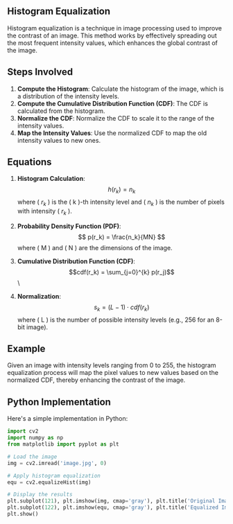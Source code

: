 
## Histogram Equalization

Histogram equalization is a technique in image processing used to improve the contrast of an image. This method works by effectively spreading out the most frequent intensity values, which enhances the global contrast of the image.

## Steps Involved

1. **Compute the Histogram**: Calculate the histogram of the image, which is a distribution of the intensity levels.
2. **Compute the Cumulative Distribution Function (CDF)**: The CDF is calculated from the histogram.
3. **Normalize the CDF**: Normalize the CDF to scale it to the range of the intensity values.
4. **Map the Intensity Values**: Use the normalized CDF to map the old intensity values to new ones.

## Equations

1. **Histogram Calculation**:
   $$
   h(r_k) = n_k
   $$
   where \( $r_k$ \) is the \( k \)-th intensity level and \( $n_k$ \) is the number of pixels with intensity \( $r_k$ \).

2. **Probability Density Function (PDF)**:
   $$
   p(r_k) = \frac{n_k}{MN}
   $$
   where \( M \) and \( N \) are the dimensions of the image.

3. **Cumulative Distribution Function (CDF)**:
   \
$$cdf(r_k) = \sum_{j=0}^{k} p(r_j)$$
   \

4. **Normalization**:
   $$
   s_k = (L-1) \cdot cdf(r_k)
   $$
   where \( L \) is the number of possible intensity levels (e.g., 256 for an 8-bit image).

## Example

Given an image with intensity levels ranging from 0 to 255, the histogram equalization process will map the pixel values to new values based on the normalized CDF, thereby enhancing the contrast of the image.



## Python Implementation

Here's a simple implementation in Python:

```python
import cv2
import numpy as np
from matplotlib import pyplot as plt

# Load the image
img = cv2.imread('image.jpg', 0)

# Apply histogram equalization
equ = cv2.equalizeHist(img)

# Display the results
plt.subplot(121), plt.imshow(img, cmap='gray'), plt.title('Original Image')
plt.subplot(122), plt.imshow(equ, cmap='gray'), plt.title('Equalized Image')
plt.show()
